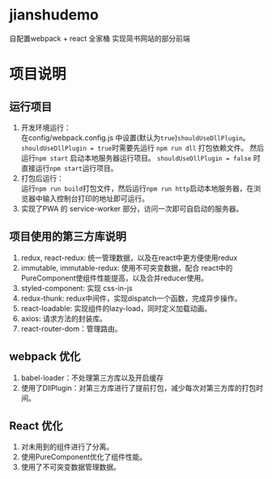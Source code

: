 # jianshudemo
自配置webpack + react 全家桶 实现简书网站的部分前端
# 项目说明
## 运行项目
1. 开发环境运行：  
 在config/webpack.config.js 中设置(默认为`true`)`shouldUseDllPlugin`。
 `shouldUseDllPlugin = true`时需要先运行 `npm run dll`  打包依赖文件。
 然后运行`npm start` 启动本地服务器运行项目。
 `shouldUseDllPlugin = false` 时直接运行`npm start`运行项目。
2. 打包后运行：  
  运行`npm run build`打包文件，然后运行`npm run http`启动本地服务器，在浏览器中输入控制台打印的地址即可运行。
3. 实现了PWA 的 service-worker 部分，访问一次即可自启动的服务器。
## 项目使用的第三方库说明
1. redux, react-redux: 统一管理数据，以及在react中更方便使用redux
2. immutable, immutable-redux: 使用不可突变数据，配合 react中的 PureComponent使组件性能提高，以及合并reducer使用。
3. styled-component: 实现 css-in-js
4. redux-thunk: redux中间件，实现dispatch一个函数，完成异步操作。
5. react-loadable: 实现组件的lazy-load，同时定义加载动画。
6. axios: 请求方法的封装库。
7. react-router-dom：管理路由。
## webpack 优化
1. babel-loader：不处理第三方库以及开启缓存
2. 使用了DllPlugin：对第三方库进行了提前打包，减少每次对第三方库的打包时间。
## React 优化
1. 对未用到的组件进行了分离。
2. 使用PureComponent优化了组件性能。
3. 使用了不可突变数据管理数据。
